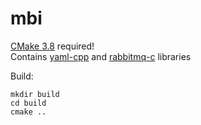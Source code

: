 # mbi

[CMake 3.8](https://cmake.org/download/) required!  
Contains [yaml-cpp](https://github.com/jbeder/yaml-cpp) and [rabbitmq-c](https://github.com/alanxz/rabbitmq-c) libraries  

Build:  
```
mkdir build  
cd build  
cmake ..  
```
